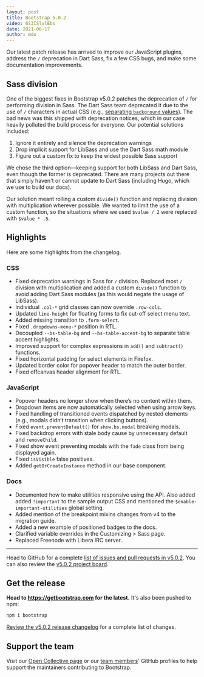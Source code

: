 ```yaml
---
layout: post
title: Bootstrap 5.0.2
video: 6S3ISlvlEbs
date: 2021-06-17
author: mdo
---
```


Our latest patch release has arrived to improve our JavaScript plugins, address the `/` deprecation in Dart Sass, fix a few CSS bugs, and make some documentation improvements.

## Sass division

One of the biggest fixes in Bootstrap v5.0.2 patches the deprecation of `/` for performing division in Sass. The Dart Sass team deprecated it due to the use of `/` characters in actual CSS (e.g., [separating `background` values](https://developer.mozilla.org/en-US/docs/Web/CSS/background)). The bad news was this shipped with deprecation notices, which in our case heavily polluted the build process for everyone. Our potential solutions included:

1. Ignore it entirely and silence the deprecation warnings
2. Drop implicit support for LibSass and use the Dart Sass math module
3. Figure out a custom fix to keep the widest possible Sass support

We chose the third option—keeping support for both LibSass and Dart Sass, even though the former is deprecated. There are many projects out there that simply haven't or cannot update to Dart Sass (including Hugo, which we use to build our docs).

Our solution meant rolling a custom `divide()` function and replacing division with multiplication wherever possible. We wanted to limit the use of a custom function, so the situations where we used `$value / 2` were replaced with `$value * .5`.

## Highlights

Here are some highlights from the changelog.

### CSS

- Fixed deprecation warnings in Sass for `/` division. Replaced most `/` division with multiplication and added a custom `divide()` function to avoid adding Dart Sass modules (as this would negate the usage of LibSass).
- Individual `.col-*` grid classes can now override `.row-cols`.
- Updated `line-height` for floating forms to fix cut-off select menu text.
- Added missing transition to `.form-select`.
- Fixed `.dropdowns-menu-*` position in RTL.
- Decoupled `--bs-table-bg` and `--bs-table-accent-bg` to separate table accent highlights.
- Improved support for complex expressions in `add()` and `subtract()` functions.
- Fixed horizontal padding for select elements in Firefox.
- Updated border color for popover header to match the outer border.
- Fixed offcanvas header alignment for RTL.

### JavaScript

- Popover headers no longer show when there’s no content within them.
- Dropdown items are now automatically selected when using arrow keys.
- Fixed handling of transitioned events dispatched by nested elements (e.g., modals didn’t transition when clicking buttons).
- Fixed `event.preventDefault()` for `show.bs.modal` breaking modals.
- Fixed backdrop errors with stale body cause by unnecessary default and `removeChild`.
- Fixed show event preventing modals with the `fade` class from being displayed again.
- Fixed `isVisible` false positives.
- Added `getOrCreateInstance` method in our base component.

### Docs

- Documented how to make utilities responsive using the API. Also added added `!important` to the sample output CSS and mentioned the `$enable-important-utilities` global setting.
- Added mention of the breakpoint mixins changes from v4 to the migration guide.
- Added a new example of positioned badges to the docs.
- Clarified variable overrides in the Customizing > Sass page.
- Replaced Freenode with Libera IRC server.

<hr class="my-4">

Head to GitHub for a complete [list of issues and pull requests in v5.0.2](https://github.com/twbs/bootstrap/issues?q=is%3Aclosed+project%3Atwbs%2Fbootstrap%2F41). You can also review the [v5.0.2 project board](https://github.com/twbs/bootstrap/projects/41).

## Get the release

**Head to <https://getbootstrap.com> for the latest.** It's also been pushed to npm:

```sh
npm i bootstrap
```

[Review the v5.0.2 release changelog](https://github.com/twbs/bootstrap/releases/tag/v5.0.2) for a complete list of changes.

## Support the team

Visit our [Open Collective page](https://opencollective.com/bootstrap) or our [team members](https://github.com/orgs/twbs/people)' GitHub profiles to help support the maintainers contributing to Bootstrap.
